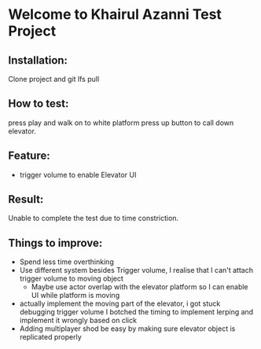 # Welcome to Khairul Azanni Test Project

Installation:
-
Clone project and git lfs pull

How to test:
-
press play and walk on to white platform press up button to call down elevator.

Feature:
- 
- trigger volume to enable Elevator UI

Result: 
-
Unable to complete the test due to time constriction.

Things to improve:
- 
- Spend less time overthinking
- Use different system besides Trigger volume, I realise that I can't attach trigger volume to moving object
  - Maybe use actor overlap with the elevator platform so I can enable UI while platform is moving
- actually implement the moving part of the elevator, i got stuck debugging trigger volume I botched the timing to implement lerping and implement it wrongly based on click
- Adding multiplayer shod be easy by making sure elevator object is replicated properly
